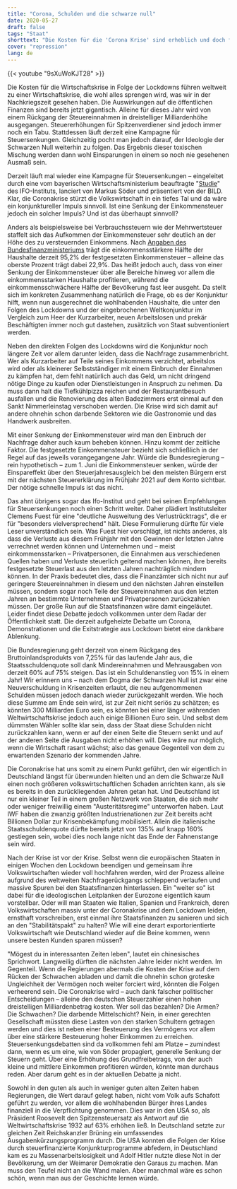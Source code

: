 ```yaml
---
title: "Corona, Schulden und die schwarze null"
date: 2020-05-27
draft: false
tags: "Staat"
shorttext: "Die Kosten für die 'Corona Krise' sind erheblich und doch fordern Politiker und Unternehmer Steuersenkungen. Wie blöde kann Mensch sein?" 
cover: "repression"
lang: de
---
```


{{< youtube "9sXuWoKJT28" >}}

Die Kosten für die Wirtschaftskrise in Folge der Lockdowns führen weltweit zu einer Wirtschaftskrise, die wohl alles sprengen wird, was wir in der Nachkriegszeit gesehen haben. Die Auswirkungen auf die öffentlichen Finanzen sind bereits jetzt gigantisch. Alleine für dieses Jahr wird von einem Rückgang der Steuereinnahmen in dreistelliger Milliardenhöhe ausgegangen. Steuererhöhungen für Spitzenverdiener sind jedoch immer noch ein Tabu. Stattdessen läuft derzeit eine Kampagne für Steuersenkungen. Gleichzeitig pocht man jedoch darauf, der Ideologie der Schwarzen Null weiterhin zu folgen. Das Ergebnis dieser toxischen Mischung werden dann wohl Einsparungen in einem so noch nie gesehenen Ausmaß sein.

Derzeit läuft mal wieder eine Kampagne für Steuersenkungen – eingeleitet durch eine vom bayerischen Wirtschaftsministerium beauftragte "[Studie](https://www.augsburger-allgemeine.de/bayern/Ifo-Institut-spricht-sich-fuer-Steuerentlastung-als-Konjunkturanstoss-aus-id57393486.html "Ifo-Institut spricht sich für Steuerentlastung als Konjunkturanstoß aus")" des IFO-Instituts, lanciert von Markus Söder und präsentiert von der BILD. Klar, die Coronakrise stürzt die Volkswirtschaft in ein tiefes Tal und da wäre ein konjunktureller Impuls sinnvoll. Ist eine Senkung der Einkommensteuer jedoch ein solcher Impuls? Und ist das überhaupt sinnvoll?

Anders als beispielsweise bei Verbrauchssteuern wie der Mehrwertsteuer staffelt sich das Aufkommen der Einkommensteuer sehr deutlich an der Höhe des zu versteuernden Einkommens. Nach [Angaben des Bundesfinanzministeriums](/static/downloads/WD-4-036-19-pdf-data.pdf "Anteile verschiedener Einkommensgruppen am Steueraufkommen") trägt die einkommensstärkere Hälfte der Haushalte derzeit 95,2% der festgesetzten Einkommensteuer – alleine das oberste Prozent trägt dabei 22,9%. Das heißt jedoch auch, dass von einer Senkung der Einkommensteuer über alle Bereiche hinweg vor allem die einkommensstarken Haushalte profitieren, während die einkommensschwächere Hälfte der Bevölkerung fast leer ausgeht. Da stellt sich im konkreten Zusammenhang natürlich die Frage, ob es der Konjunktur hilft, wenn nun ausgerechnet die wohlhabenden Haushalte, die unter den Folgen des Lockdowns und der eingebrochenen Weltkonjunktur im Vergleich zum Heer der Kurzarbeiter, neuen Arbeitslosen und prekär Beschäftigten immer noch gut dastehen, zusätzlich von Staat subventioniert werden.

Neben den direkten Folgen des Lockdowns wird die Konjunktur noch längere Zeit vor allem darunter leiden, dass die Nachfrage zusammenbricht. Wer als Kurzarbeiter auf Teile seines Einkommens verzichtet, arbeitslos wird oder als kleinerer Selbstständiger mit einem Einbruch der Einnahmen zu kämpfen hat, dem fehlt natürlich auch das Geld, um nicht dringend nötige Dinge zu kaufen oder Dienstleistungen in Anspruch zu nehmen. Da muss dann halt die Tiefkühlpizza reichen und der Restaurantbesuch ausfallen und die Renovierung des alten Badezimmers erst einmal auf den Sankt Nimmerleinstag verschoben werden. Die Krise wird sich damit auf andere ohnehin schon darbende Sektoren wie die Gastronomie und das Handwerk ausbreiten.

Mit einer Senkung der Einkommensteuer wird man den Einbruch der Nachfrage daher auch kaum beheben können. Hinzu kommt der zeitliche Faktor. Die festgesetzte Einkommensteuer bezieht sich schließlich in der Regel auf das jeweils vorangegangene Jahr. Würde die Bundesregierung – rein hypothetisch – zum 1. Juni die Einkommensteuer senken, würde der Einspareffekt über den Steuerjahresausgleich bei den meisten Bürgern erst mit der nächsten Steuererklärung im Frühjahr 2021 auf dem Konto sichtbar. Der nötige schnelle Impuls ist das nicht.

Das ahnt übrigens sogar das Ifo-Institut und geht bei seinen Empfehlungen für Steuersenkungen noch einen Schritt weiter. Daher plädiert Institutsleiter Clemens Fuest für eine "deutliche Ausweitung des Verlustrücktrags", die er für "besonders vielversprechend" hält. Diese Formulierung dürfte für viele Leser unverständlich sein. Was Fuest hier vorschlägt, ist nichts anderes, als dass die Verluste aus diesem Frühjahr mit den Gewinnen der letzten Jahre verrechnet werden können und Unternehmen und – meist einkommensstarken – Privatpersonen, die Einnahmen aus verschiedenen Quellen haben und Verluste steuerlich geltend machen können, ihre bereits festgesetzte Steuerlast aus den letzten Jahren nachträglich mindern können. In der Praxis bedeutet dies, dass die Finanzämter sich nicht nur auf geringere Steuereinnahmen in diesem und den nächsten Jahren einstellen müssen, sondern sogar noch Teile der Steuereinnahmen aus den letzten Jahren an bestimmte Unternehmen und Privatpersonen zurückzahlen müssen. Der große Run auf die Staatsfinanzen wäre damit eingeläutet. Leider findet diese Debatte jedoch vollkommen unter dem Radar der Öffentlichkeit statt. Die derzeit aufgeheizte Debatte um Corona, Demonstrationen und die Exitstrategie aus Lockdown bietet eine dankbare Ablenkung.

Die Bundesregierung geht derzeit von einem Rückgang des Bruttoinlandsprodukts von 7,25% für das laufende Jahr aus, die Staatsschuldenquote soll dank Mindereinnahmen und Mehrausgaben von derzeit 60% auf 75% steigen. Das ist ein Schuldenanstieg von 15% in einem Jahr! Wir erinnern uns – nach dem Dogma der Schwarzen Null ist zwar eine Neuverschuldung in Krisenzeiten erlaubt, die neu aufgenommenen Schulden müssen jedoch danach wieder zurückgezahlt werden. Wie hoch diese Summe am Ende sein wird, ist zur Zeit nicht seriös zu schätzen; es könnten 300 Milliarden Euro sein, es könnten bei einer länger währenden Weltwirtschaftskrise jedoch auch einige Billionen Euro sein. Und selbst dem dümmsten Wähler sollte klar sein, dass der Staat diese Schulden nicht zurückzahlen kann, wenn er auf der einen Seite die Steuern senkt und auf der anderen Seite die Ausgaben nicht erhöhen will. Dies wäre nur möglich, wenn die Wirtschaft rasant wächst; also das genaue Gegenteil von dem zu erwartenden Szenario der kommenden Jahre.

Die Coronakrise hat uns somit zu einem Punkt geführt, den wir eigentlich in Deutschland längst für überwunden hielten und an dem die Schwarze Null einen noch größeren volkswirtschaftlichen Schaden anrichten kann, als sie es bereits in den zurückliegenden Jahren getan hat. Und Deutschland ist nur ein kleiner Teil in einem großen Netzwerk von Staaten, die sich mehr oder weniger freiwillig einem "Austeritätsregime" unterworfen haben. Laut IWF haben die zwanzig größten Industrienationen zur Zeit bereits acht Billionen Dollar zur Krisenbekämpfung mobilisiert. Allein die italienische Staatsschuldenquote dürfte bereits jetzt von 135% auf knapp 160% gestiegen sein, wobei dies noch lange nicht das Ende der Fahnenstange sein wird.

Nach der Krise ist vor der Krise. Selbst wenn die europäischen Staaten in einigen Wochen den Lockdown beendigen und gemeinsam ihre Volkswirtschaften wieder voll hochfahren werden, wird der Prozess alleine aufgrund des weltweiten Nachfragerückgangs schleppend verlaufen und massive Spuren bei den Staatsfinanzen hinterlassen. Ein "weiter so" ist dabei für die ideologischen Leitplanken der Eurozone eigentlich kaum vorstellbar. Oder will man Staaten wie Italien, Spanien und Frankreich, deren Volkswirtschaften massiv unter der Coronakrise und dem Lockdown leiden, ernsthaft vorschreiben, erst einmal ihre Staatsfinanzen zu sanieren und sich an den "Stabilitätspakt" zu halten? Wie will eine derart exportorientierte Volkswirtschaft wie Deutschland wieder auf die Beine kommen, wenn unsere besten Kunden sparen müssen?

"Mögest du in interessanten Zeiten leben", lautet ein chinesisches Sprichwort. Langweilig dürften die nächsten Jahre leider nicht werden. Im Gegenteil. Wenn die Regierungen abermals die Kosten der Krise auf dem Rücken der Schwachen abladen und damit die ohnehin schon groteske Ungleichheit der Vermögen noch weiter forciert wird, könnten die Folgen verheerend sein. Die Coronakrise wird – auch dank falscher politischer Entscheidungen – alleine den deutschen Steuerzahler einen hohen dreistelligen Milliardenbetrag kosten. Wer soll das bezahlen? Die Armen? Die Schwachen? Die darbende Mittelschicht? Nein, in einer gerechten Gesellschaft müssten diese Lasten von den starken Schultern getragen werden und dies ist neben einer Besteuerung des Vermögens vor allem über eine stärkere Besteuerung hoher Einkommen zu erreichen. Steuersenkungsdebatten sind da vollkommen fehl am Platze – zumindest dann, wenn es um eine, wie von Söder propagiert, generelle Senkung der Steuern geht. Über eine Erhöhung des Grundfreibetrags, von der auch kleine und mittlere Einkommen profitieren würden, könnte man durchaus reden. Aber darum geht es in der aktuellen Debatte ja nicht.

Sowohl in den guten als auch in weniger guten alten Zeiten haben Regierungen, die Wert darauf gelegt haben, nicht vom Volk aufs Schafott geführt zu werden, vor allem die wohlhabenden Bürger ihres Landes finanziell in die Verpflichtung genommen. Dies war in den USA so, als Präsident Roosevelt den Spitzensteuersatz als Antwort auf die Weltwirtschaftskrise 1932 auf 63% erhöhen ließ. In Deutschland setzte zur gleichen Zeit Reichskanzler Brüning ein umfassendes Ausgabenkürzungsprogramm durch. Die USA konnten die Folgen der Krise durch steuerfinanzierte Konjunkturprogramme abfedern, in Deutschland kam es zu Massenarbeitslosigkeit und Adolf Hitler nutzte diese Not in der Bevölkerung, um der Weimarer Demokratie den Garaus zu machen. Man muss den Teufel nicht an die Wand malen. Aber manchmal wäre es schon schön, wenn man aus der Geschichte lernen würde.
